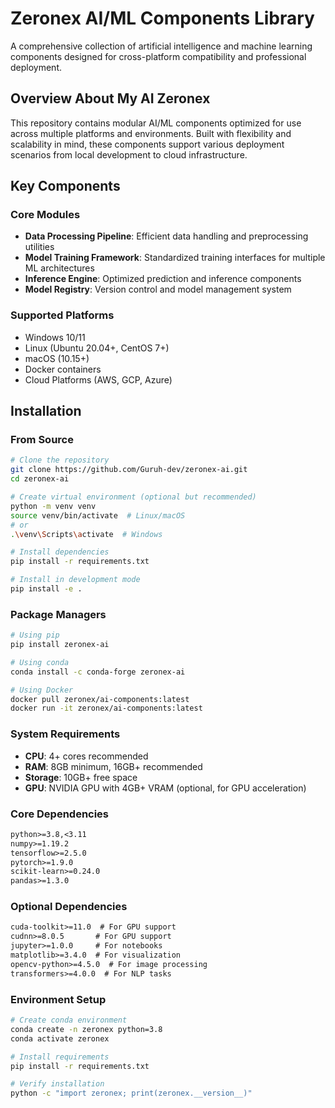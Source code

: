 # Zeronex AI/ML Components Library

A comprehensive collection of artificial intelligence and machine learning components designed for cross-platform compatibility and professional deployment.

## Overview About My AI Zeronex 

This repository contains modular AI/ML components optimized for use across multiple platforms and environments. Built with flexibility and scalability in mind, these components support various deployment scenarios from local development to cloud infrastructure.

## Key Components

### Core Modules
- **Data Processing Pipeline**: Efficient data handling and preprocessing utilities
- **Model Training Framework**: Standardized training interfaces for multiple ML architectures
- **Inference Engine**: Optimized prediction and inference components
- **Model Registry**: Version control and model management system

### Supported Platforms
- Windows 10/11
- Linux (Ubuntu 20.04+, CentOS 7+)
- macOS (10.15+)
- Docker containers
- Cloud Platforms (AWS, GCP, Azure)

## Installation

### From Source
```bash
# Clone the repository
git clone https://github.com/Guruh-dev/zeronex-ai.git
cd zeronex-ai

# Create virtual environment (optional but recommended)
python -m venv venv
source venv/bin/activate  # Linux/macOS
# or
.\venv\Scripts\activate  # Windows

# Install dependencies
pip install -r requirements.txt

# Install in development mode
pip install -e .
```

### Package Managers
```bash
# Using pip
pip install zeronex-ai

# Using conda
conda install -c conda-forge zeronex-ai

# Using Docker
docker pull zeronex/ai-components:latest
docker run -it zeronex/ai-components:latest
```

### System Requirements

- **CPU**: 4+ cores recommended
- **RAM**: 8GB minimum, 16GB+ recommended
- **Storage**: 10GB+ free space
- **GPU**: NVIDIA GPU with 4GB+ VRAM (optional, for GPU acceleration)

### Core Dependencies
```txt
python>=3.8,<3.11
numpy>=1.19.2
tensorflow>=2.5.0
pytorch>=1.9.0
scikit-learn>=0.24.0
pandas>=1.3.0
```

### Optional Dependencies
```txt
cuda-toolkit>=11.0  # For GPU support
cudnn>=8.0.5       # For GPU support
jupyter>=1.0.0     # For notebooks
matplotlib>=3.4.0  # For visualization
opencv-python>=4.5.0  # For image processing
transformers>=4.0.0  # For NLP tasks
```

### Environment Setup
```bash
# Create conda environment
conda create -n zeronex python=3.8
conda activate zeronex

# Install requirements
pip install -r requirements.txt

# Verify installation
python -c "import zeronex; print(zeronex.__version__)"
```


